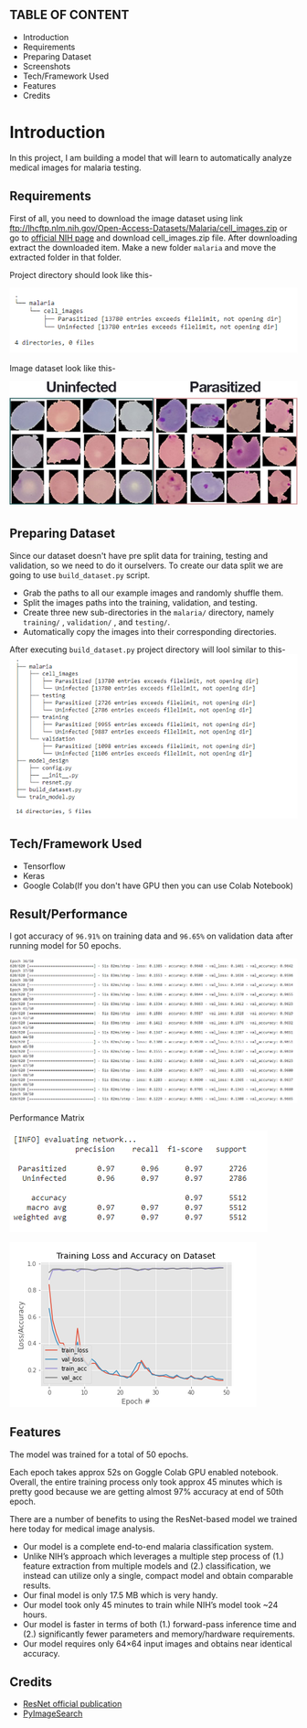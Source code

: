 TABLE OF CONTENT
---------------------

 * Introduction
 * Requirements
 * Preparing Dataset
 * Screenshots
 * Tech/Framework Used
 * Features
 * Credits
# Introduction

In this project, I am building a model that will learn to automatically analyze medical images for malaria testing.

## Requirements

First of all, you need to download the image dataset using link ftp://lhcftp.nlm.nih.gov/Open-Access-Datasets/Malaria/cell_images.zip or go to [official NIH page](https://lhncbc.nlm.nih.gov/publication/pub9932) and download cell_images.zip file. After downloading extract the downloaded item. Make a new folder ```malaria``` and move the extracted folder in that folder.

Project directory should look like this-

![](images/directory_1.PNG)

Image dataset look like this-

![](images/our_dataset.jpg)

## Preparing Dataset

Since our dataset doesn't have pre split data for training, testing and validation, so we need to do it ourselvers.
To create our data split we are going to use ```build_dataset.py``` script.
  - Grab the paths to all our example images and randomly shuffle them.
  - Split the images paths into the training, validation, and testing.
  - Create three new sub-directories in the ```malaria/``` directory, namely ```training/``` , ```validation/``` , and ```testing/```.
  - Automatically copy the images into their corresponding directories.

After executing ```build_dataset.py``` project directory will lool similar to this-
![](images/directory_3.PNG)

## Tech/Framework Used
 - Tensorflow
 - Keras
 - Google Colab(If you don't have GPU then you can use Colab Notebook)

## Result/Performance

I got accuracy of ```96.91%``` on training data and ```96.65%``` on validation data after running model for 50 epochs.

![](images/malaria_model.PNG)

Performance Matrix

![](images/malaria_model_report.PNG)

![](images/plots.png)
 
## Features

The model was trained for a total of 50 epochs.

Each epoch takes approx 52s on Goggle Colab GPU enabled notebook.
Overall, the entire training process only took approx 45 minutes which is pretty good because we are getting almost 97% accuracy at end of 50th epoch.

There are a number of benefits to using the ResNet-based model we trained here today for medical image analysis.

 - Our model is a complete end-to-end malaria classification system.
 - Unlike NIH’s approach which leverages a multiple step process of (1.) feature extraction from multiple models and (2.) classification, we instead can utilize only a single, compact model and obtain comparable results.
 - Our final model is only 17.5 MB which is very handy.
 - Our model took only 45 minutes to train while NIH’s model took ~24 hours.
 - Our model is faster in terms of both (1.) forward-pass inference time and (2.) significantly fewer parameters and memory/hardware requirements.
 - Our model requires only 64×64 input images and obtains near identical accuracy.

## Credits

 - [ResNet official publication](https://arxiv.org/abs/1512.03385)
 - [PyImageSearch](https://www.pyimagesearch.com/)
